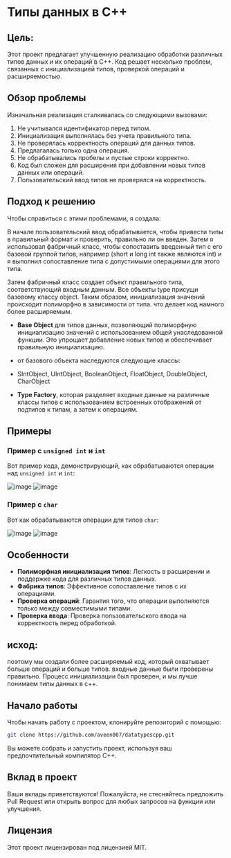 # Типы данных в C++
## Цель:

Этот проект предлагает улучшенную реализацию обработки различных типов данных и их операций в C++. Код решает несколько проблем, связанных с инициализацией типов, проверкой операций и расширяемостью.

## Обзор проблемы

Изначальная реализация сталкивалась со следующими вызовами:

1. Не учитывался идентификатор перед типом.
2. Инициализация выполнялась без учета правильного типа.
3. Не проверялась корректность операций для данных типов.
4. Предлагалась только одна операция.
5. Не обрабатывались пробелы и пустые строки корректно.
6. Код был сложен для расширения при добавлении новых типов данных или операций.
7. Пользовательский ввод типов не проверялся на корректность.

## Подход к решению

Чтобы справиться с этими проблемами, я создалa:


В начале пользовательский ввод обрабатывается, чтобы привести типы в правильный формат и проверить, правильно ли он введен.
Затем я использовал фабричный класс, чтобы сопоставить введенный тип с его базовой группой типов, например (short и long int также являются int) 
и я выполнил сопоставление типа с допустимыми операциями для этого типа. 

Затем фабричный класс создает объект правильного типа, соответствующий входным данным. 
Все объекты type присущи базовому классу object. Таким образом, инициализация значений происходит полиморфно в зависимости от типа.  что делает код намного более расширяемым.

- **Base Object** для типов данных, позволяющий полиморфную инициализацию значений с использованием общей унаследованной функции. Это упрощает добавление новых типов и обеспечивает правильную инициализацию.
- от базового объекта наследуются следующие классы:
- SIntObject, UIntObject, BooleanObject, FloatObject, DoubleObject, CharObject

- **Type Factory**, которая разделяет входные данные на различные классы типов с использованием встроенных отображений от подтипов к типам, а затем к операциям.

## Примеры

### Пример с `unsigned int` и `int`

Вот пример кода, демонстрирующий, как обрабатываются операции над `unsigned int` и `int`:

![image](https://github.com/user-attachments/assets/c61551fe-4d4b-4d3f-b433-e04ce980929d)
![image](https://github.com/user-attachments/assets/e0c7c452-e3a0-48e7-8927-87ff98e8bb9b)




### Пример с `char`

Вот как обрабатываются операции для типов `char`:


![image](https://github.com/user-attachments/assets/fe315892-3e69-43da-aa34-f4015b52e075)
![image](https://github.com/user-attachments/assets/c582f413-74fb-4671-bd4a-e2b63e7a5c72)



## Особенности

- **Полиморфная инициализация типов**: Легкость в расширении и поддержке кода для различных типов данных.
- **Фабрика типов**: Эффективное сопоставление типов с их операциями.
- **Проверка операций**: Гарантия того, что операции выполняются только между совместимыми типами.
- **Проверка ввода**: Проверка пользовательского ввода на корректность перед обработкой.
  
## исход:
поэтому мы создали более расширяемый код, который охватывает больше операций и больше типов. входные данные были проверены правильно. Процесс инициализации был проверен, и мы лучше понимаем типы данных в c++.

## Начало работы

Чтобы начать работу с проектом, клонируйте репозиторий с помощью:

```bash
git clone https://github.com/aveen007/datatypescpp.git
```

Вы можете собрать и запустить проект, используя ваш предпочтительный компилятор C++.

## Вклад в проект

Ваши вклады приветствуются! Пожалуйста, не стесняйтесь предложить Pull Request или открыть вопрос для любых запросов на функции или улучшения.

## Лицензия

Этот проект лицензирован под лицензией MIT.
